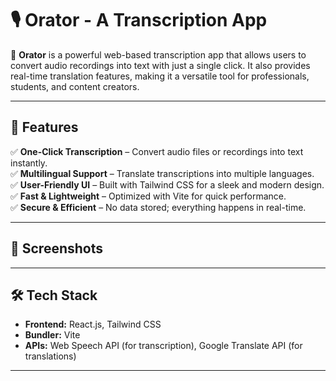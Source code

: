 # 🎙️ Orator - A Transcription App  

🚀 **Orator** is a powerful web-based transcription app that allows users to convert audio recordings into text with just a single click. It also provides real-time translation features, making it a versatile tool for professionals, students, and content creators.  

---

## 🌟 Features  

✅ **One-Click Transcription** – Convert audio files or recordings into text instantly.  
✅ **Multilingual Support** – Translate transcriptions into multiple languages.  
✅ **User-Friendly UI** – Built with Tailwind CSS for a sleek and modern design.  
✅ **Fast & Lightweight** – Optimized with Vite for quick performance.  
✅ **Secure & Efficient** – No data stored; everything happens in real-time.  

---

## 📸 Screenshots  

>
 

---

## 🛠 Tech Stack  

- **Frontend:** React.js, Tailwind CSS  
- **Bundler:** Vite  
- **APIs:** Web Speech API (for transcription), Google Translate API (for translations)  

---

